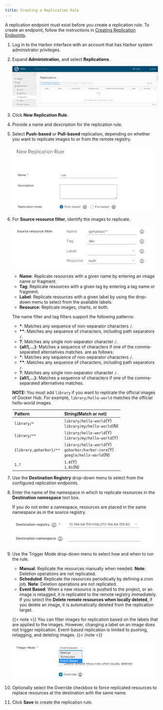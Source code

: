 ```yaml
---
title: Creating a Replication Rule
---
```


A replication endpoint must exist before you create a replication rule. To create an endpoint, follow the instructions in [Creating Replication Endpoints](create-replication-endpoints.md).

1. Log in to the Harbor interface with an account that has Harbor system administrator privileges.
1. Expand **Administration**, and select **Replications**.

   ![Add a replication rule](../../../img/replication-rule1.png)
1. Click **New Replication Rule**.
1. Provide a name and description for the replication rule.
1. Select **Push-based** or **Pull-based** replication, depending on whether you want to replicate images to or from the remote registry.

   ![Replication mode](../../../img/replication-rule2.png)
1. For **Source resource filter**, identify the images to replicate.  

   ![Replication filters](../../../img/replication-rule3.png)

   * **Name**: Replicate resources with a given name by entering an image name or fragment.
   * **Tag**: Replicate resources with a given tag by entering a tag name or fragment.
   * **Label**: Replicate resources with a given label by using the drop-down menu to select from the available labels.
   * **Resource**: Replicate images, charts, or both.
   
   The name filter and tag filters support the following patterns:
   
   * **\***: Matches any sequence of non-separator characters `/`.
   * **\*\***: Matches any sequence of characters, including path separators `/`.
   * **?**: Matches any single non-separator character `/`.
   * **{alt1,...}**: Matches a sequence of characters if one of the comma-separated alternatives matches. are as follows:
   * **\***: Matches any sequence of non-separator characters `/`.
   * **\*\***: Matches any sequence of characters, including path separators `/`.
   * **?**: Matches any single non-separator character `/`.
   * **{alt1,...}**: Matches a sequence of characters if one of the comma-separated alternatives matches.
   
   **NOTE:** You must add `library` if you want to replicate the official images of Docker Hub. For example, `library/hello-world` matches the official hello-world images.  
   
   Pattern | String(Match or not)
   ---------- | -------
   `library/*`      | `library/hello-world`(Y)<br> `library/my/hello-world`(N)
   `library/**`     | `library/hello-world`(Y)<br> `library/my/hello-world`(Y)
   `{library,goharbor}/**` | `library/hello-world`(Y)<br> `goharbor/harbor-core`(Y)<br> `google/hello-world`(N)
   `1.?`      | `1.0`(Y)<br> `1.01`(N)
1. Use the **Destination Registry** drop-down menu to select from the configured replication endpoints. 
1. Enter the name of the namespace in which to replicate resources in the **Destination namespace** text box.

   If you do not enter a namespace, resources are placed in the same namespace as in the source registry. 

   ![Destination and namespaces](../../../img/replication-rule4.png)
1. Use the Trigger Mode drop-down menu to select how and when to run the rule.
   * **Manual**: Replicate the resources manually when needed. **Note**: Deletion operations are not replicated. 
   * **Scheduled**: Replicate the resources periodically by defining a cron job. **Note**: Deletion operations are not replicated. 
   * **Event Based**: When a new resource is pushed to the project, or an image is retagged, it is replicated to the remote registry immediately. If you select the **Delete remote resources when locally deleted**, if you delete an image, it is automatically deleted from the replication target.

    {{< note >}}
    You can filter images for replication based on the labels that are applied to the images. However, changing a label on an image does not trigger replication. Event-based replication is limited to pushing, retagging, and deleting images.
    {{< /note >}}

   ![Trigger mode](../../../img/replication-rule5.png)
      
1. Optionally select the Override checkbox to force replicated resources to replace resources at the destination with the same name.
1. Click **Save** to create the replication rule.  

